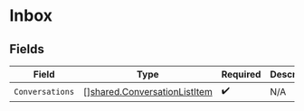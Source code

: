 # Inbox


## Fields

| Field                                                                        | Type                                                                         | Required                                                                     | Description                                                                  |
| ---------------------------------------------------------------------------- | ---------------------------------------------------------------------------- | ---------------------------------------------------------------------------- | ---------------------------------------------------------------------------- |
| `Conversations`                                                              | [][shared.ConversationListItem](../../models/shared/conversationlistitem.md) | :heavy_check_mark:                                                           | N/A                                                                          |
